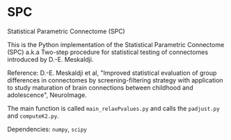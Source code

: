 # SPC
Statistical Parametric Connectome (SPC)

This is the Python implementation of the Statistical Parametric Connectome (SPC) a.k.a Two-step procedure for statistical testing of connectomes introduced by D.-E. Meskaldji.

Reference: D.-E. Meskaldji et al, "Improved statistical evaluation of group differences in connectomes by screening-filtering strategy with application to study maturation of brain connections between childhood and adolescence", NeuroImage.


The main function is called `main_relaxPvalues.py` and calls the `padjust.py` and `computeK2.py`.

Dependencies: `numpy`, `scipy`
